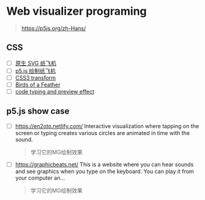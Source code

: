# Web visualizer programing

> https://p5js.org/zh-Hans/

## CSS

- [ ] [原生 SVG 纸飞机](http://v.bootstrapmb.com/2019/4/mlaux4190/)
- [ ] [p5.js 绘制纸飞机](https://codepen.io/feelSpace/pen/rNNgROK)
- [ ] [CSS3 transform](https://codepen.io/vineethtrv/pen/XKKEgM)
- [ ] [Birds of a Feather](https://codepen.io/tmrDevelops/pen/dMdNvy)
- [ ] [code typing and preview effect](https://codepen.io/jakealbaugh/pen/PwLXXP)

## p5.js show case

- [ ] https://en2oto.netlify.com/
  Interactive visualization where tapping on the screen or typing creates various circles are animated in time with the
  sound.
  > 学习它的MG绘制效果
- [ ] https://graphicbeats.net/
  This is a website where you can hear sounds and see graphics when you type on the keyboard. You can play it from your
  computer an...
  > 学习它的MG绘制效果
  
